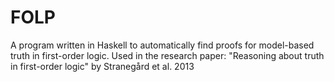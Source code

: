 # FOLP
A program written in Haskell to automatically find proofs for model-based truth in first-order logic.
Used in the research paper: "Reasoning about truth in first-order logic" by Stranegård et al. 2013
